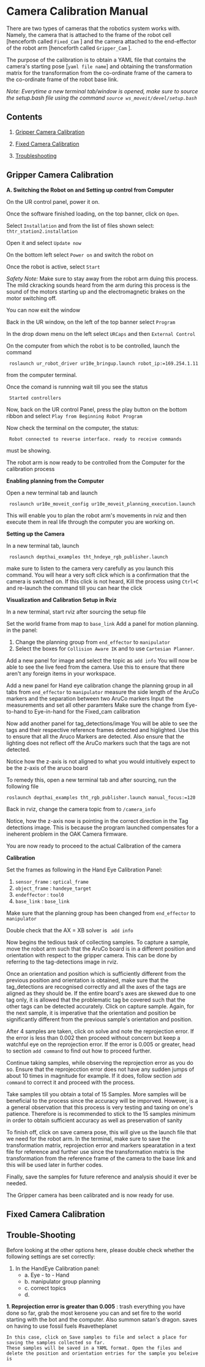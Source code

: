 # Camera Calibration Manual

There are two types of cameras that the robotics system works with. Namely, the camera that is attached to the frame of the robot cell [henceforth called `Fixed_Cam` ] and the camera attached to the end-effector of the robot arm [henceforth called `Gripper_Cam` ].

The purpose of the calibration is to obtain a YAML file that contains the camera's starting pose [`yaml file name`] and obtaining the transformation matrix for the transformation from the co-ordinate frame of the camera to the co-ordinate frame of the robot base link.

*Note: Everytime a new terminal tab/window is opened, make sure to source the setup.bash file using the command `source ws_moveit/devel/setup.bash`*


<!--  Maybe make a section with common startup procedure and then spilt into Fixed, gripp and ts-->
## Contents

1. [Gripper Camera Calibration](#gripper-camera-calibration)

2. [Fixed Camera Calibration](#fixed-camera-calibration)

3. [Troubleshooting](#trouble-shooting)

## Gripper Camera Calibration

**A. Switching the Robot on and Setting up control from Computer**

On the UR control panel, power it on. 

Once the software finished loading, on the top banner, click on `Open`. 

Select  `Installation`  and from the list of files shown select: `thtr_station2.installation`

Open it and select `Update now`

On the bottom left select `Power on` and switch the robot on

Once the robot is active, select `Start`

*Safety Note:* Make sure to stay away from the robot arm duing this process. The mild ckracking sounds heard from the arm during this process is the sound of the motors starting up and the electromagnetic brakes on the motor switching off.

You can now exit the window

Back in the UR window, on the left of the top banner select `Program`

In the drop down menu on the left select `URCaps` and then `External Control`

On the computer from which the robot is to be controlled, launch the command
```
 roslaunch ur_robot_driver ur10e_bringup.launch robot_ip:=169.254.1.11
 ```
from the computer terminal. 

Once the comand is runnning wait till you see the status 
```
 Started controllers
 ```

Now, back on the UR control Panel, press the play button on the bottom ribbon and select `Play from Beginning Robot Program`

Now check the terminal on the computer, the status:
```
 Robot connected to reverse interface. ready to receive commands 
 ```
must be showing. 

The robot arm is now ready to be controlled from the Computer for the calibration process

**Enabling planning from the Computer**

Open a new terminal tab and launch
```
 roslaunch ur10e_moveit_config ur10e_moveit_planning_execution.launch 
 ```
This will enable you to plan the robot arm's movements in rviz and then execute them in real life through the computer you are working on. 


**Setting up the Camera**

In a new terminal tab, launch 
```
 roslaunch depthai_examples tht_hndeye_rgb_publisher.launch
```

make sure to listen to the camera very carefully as you launch this command. You will hear a very soft click which is a confirmation that the camera is swtched on. If this click is not heard, Kill the process using `Ctrl+C` and re-launch the command till you can hear the click

**Visualization and Calibration Setup in Rviz**

In a new terminal, start rviz after sourcing the setup file

Set the world frame from map to `base_link`
Add a panel for motion planning. in the panel:
1. Change the planning group from `end_effector` to `manipulator`
2. Select the boxes for `Collision Aware IK` and to use `Cartesian Planner`. 


Add a new panel for image and select the topic as `add info`
You will now be able to see the live feed from the camera. Use this to ensure that there aren't any foreign items in your workspace.

Add a new panel for Hand eye calibration
change the planning group in all tabs from `end_effector` to `manipulator`
measure the side length of the AruCo markers and the separation between two AruCo markers
Input the measurements and set all other paramters
Make sure the change from Eye-to-hand to Eye-in-hand for the Fixed_cam calibration

Now add another panel for tag_detections/image
You will be able to see the tags and their respective reference frames detected and higlighted. Use this to ensure that all the Aruco Markers are detected. Also ensure that the lighting does not reflect off the AruCo markers such that the tags are not detected.

Notice how the z-axis is not aligned to what you would intuitively expect to be the z-axis of the aruco board

To remedy this, open a new terminal tab and after sourcing, run the following file
```
roslaunch depthai_examples tht_rgb_publisher.launch manual_focus:=120
``` 
Back in rviz, change the camera topic from to `/camera_info`

Notice, how the z-axis now is pointing in the correct direction in the Tag detections image. This is because the program launched compensates for a ineherent problem in the OAK Camera firmware.

You are now ready to proceed to the actual Calibration of the camera

**Calibration**

Set the frames as following in the Hand Eye Calibration Panel:
1. `sensor_frame` : `optical_frame`
2. `object_frame` : `handeye_target`
3. `endeffector` : `tool0`
4. `base_link` : `base_link`

Make sure that the planning group has been changed from `end_effector` to `manipulator`

Double check that the AX = XB solver is ` add info`

Now begins the tedious task of collecting samples.
To capture a sample, move the robot arm such that the AruCo board is in a different position and orientation with respect to the gripper camera. This can be done by referring to the tag-detections image in rviz. 

Once an orientation and position which is sufficiently different from the previous position and orientation is obtained, make sure that the tag_detections are recognised correctly and all the axes of the tags are aligned as they should be. If the entire board's axes are skewed due to one tag only, it is allowed that the problematic tag be covered such that the other tags can be detected accurately. 
Click on capture sample.
Again, for the next sample, it is imperative that the orientation and position be significantly different from the previous sample's orientation and position.

After 4 samples are taken, click on solve and note the reprojection error. If the error is less than 0.002 then proceed without concern but keep a watchful eye on the reprojection error. If the error is 0.005 or greater, head to section `add command` to find out how to proceed further.

Continue taking samples, while observing the reprojection error as you do so. Ensure that the reprojecction error does not have any sudden jumps of about 10 times in magnitude for example. If it does, follow section `add command` to correct it and proceed with the process. 

Take samples till you obtain a total of 15 Samples. More samples will be beneficial to the process since the accuracy will be imporved. However, is a a general observation that this process is very testing and taxing on one's patience. Therefore is is recommended to stick to the 15 samples minimum in order to obtain sufficient accuracy as well as preservation of sanity

To finish off, click on save camera pose, this will give us the launch file that we need for the robot arm. In the terminal, make sure to save the transformation matrix, reprojection error and markers spearatation in a text file for reference and further use since the transformation matrix is the transformation from the reference frame of the camera to the base link and this will be used later in further codes.

Finally, save the samples for future reference and analysis should it ever be needed.

The Gripper camera has been calibrated and is now ready for use.

## Fixed Camera Calibration

## Trouble-Shooting

Before looking at the other options here, please double check whether the following settings are set correctly:
1. In the HandEye Calibration panel:
    - a. Eye - to - Hand
    - b. manipulator group planning
    - c. correct topics
    - d. 

**1. Reprojection error is greater than 0.005** : trash everything you have done so far, grab the most kerosene you can and set fire to the world starting with the bot and the computer. Also summon satan's dragon. saves on having to use fossil fuels #savetheplanet

    In this case, click on Save samples to file and select a place for saving the samples collected so far. 
    These samples will be saved in a YAML format. Open the files and delete the position and orientation entries for the sample you beleive is 